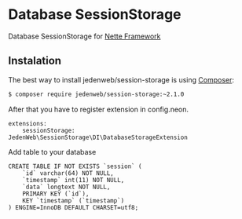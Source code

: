 # Database SessionStorage

Database SessionStorage for [Nette Framework](http://nette.org/)

## Instalation

The best way to install jedenweb/session-storage is using  [Composer](http://getcomposer.org/):

```sh
$ composer require jedenweb/session-storage:~2.1.0
```

After that you have to register extension in config.neon.

```neon
extensions:
	sessionStorage: JedenWeb\SessionStorage\DI\DatabaseStorageExtension
```

Add table to your database

```
CREATE TABLE IF NOT EXISTS `session` (
	`id` varchar(64) NOT NULL,
	`timestamp` int(11) NOT NULL,
	`data` longtext NOT NULL,
	PRIMARY KEY (`id`),
	KEY `timestamp` (`timestamp`)
) ENGINE=InnoDB DEFAULT CHARSET=utf8;
```
